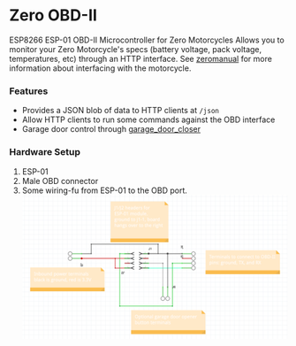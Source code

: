 # Zero OBD-II 
ESP8266 ESP-01 OBD-II Microcontroller for Zero Motorcycles
Allows you to monitor your Zero Motorcycle's specs (battery voltage, pack voltage, temperatures, etc) through an HTTP interface.
See [zeromanual](https://zeromanual.com/wiki/How_to_build_a_cable_to_access_the_MBB) for more information about interfacing with the motorcycle.

### Features
 * Provides a JSON blob of data to HTTP clients at `/json`
 * Allow HTTP clients to run some commands against the OBD interface
 * Garage door control through [garage_door_closer](https://github.com/patfreeman/garage_door_closer)

### Hardware Setup
1. ESP-01
2. Male OBD connector
3. Some wiring-fu from ESP-01 to the OBD port.
![schematic](schematic.png)
